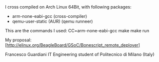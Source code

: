 I cross compiled on Arch Linux 64Bit, with following packages:
* arm-none-eabi-gcc (cross-compiler)
* qemu-user-static (AUR) (qemu runneer)

This are the commands I used:
    CC=arm-none-eabi-gcc make
    make run

My proposal: [http://elinux.org/BeagleBoard/GSoC/Bonescript_remote_deployer]

Francesco Guardiani
IT Engineering student of Politecnico di Milano (Italy)
